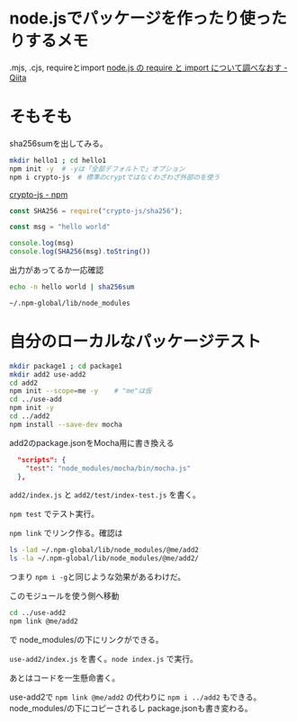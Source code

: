 # node.jsでパッケージを作ったり使ったりするメモ

.mjs, .cjs, requireとimport
[node.js の require と import について調べなおす - Qiita](https://qiita.com/TakeshiNickOsanai/items/7899a60044d71aa8d899)


# そもそも

sha256sumを出してみる。

```bash
mkdir hello1 ; cd hello1
npm init -y  # -yは「全部デフォルトで」オプション
npm i crypto-js  # 標準のcryptではなくわざわざ外部のを使う
```

[crypto-js - npm](https://www.npmjs.com/package/crypto-js)

```javascript
const SHA256 = require("crypto-js/sha256");

const msg = "hello world"

console.log(msg)
console.log(SHA256(msg).toString())
```

出力があってるか一応確認
```bash
echo -n hello world | sha256sum
```

`~/.npm-global/lib/node_modules`


# 自分のローカルなパッケージテスト

```bash
mkdir package1 ; cd package1
mkdir add2 use-add2
cd add2
npm init --scope=me -y    # "me"は仮
cd ../use-add
npm init -y
cd ../add2
npm install --save-dev mocha
```

add2のpackage.jsonをMocha用に書き換える
```json
  "scripts": {
    "test": "node_modules/mocha/bin/mocha.js"
  },
```

`add2/index.js` と `add2/test/index-test.js` を書く。

`npm test` でテスト実行。

`npm link` でリンク作る。確認は
```bash
ls -lad ~/.npm-global/lib/node_modules/@me/add2
ls -la ~/.npm-global/lib/node_modules/@me/add2/
```
つまり `npm i -g`と同じような効果があるわけだ。


このモジュールを使う側へ移動
```bash
cd ../use-add2
npm link @me/add2
```
で node_modules/の下にリンクができる。

`use-add2/index.js` を書く。`node index.js` で実行。


あとはコードを一生懸命書く。

use-add2で `npm link @me/add2` の代わりに `npm i ../add2` もできる。
node_modules/の下にコピーされるし
package.jsonも書き変わる。
